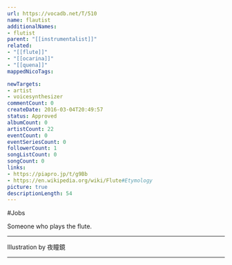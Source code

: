```yaml
---
url: https://vocadb.net/T/510
name: flautist
additionalNames: 
- flutist
parent: "[[instrumentalist]]"
related:
- "[[flute]]"
- "[[ocarina]]"
- "[[quena]]"
mappedNicoTags:

newTargets:
- artist
- voicesynthesizer
commentCount: 0
createDate: 2016-03-04T20:49:57
status: Approved
albumCount: 0
artistCount: 22
eventCount: 0
eventSeriesCount: 0
followerCount: 1
songListCount: 0
songCount: 0
links: 
- https://piapro.jp/t/g9Bb
- https://en.wikipedia.org/wiki/Flute#Etymology
picture: true
descriptionLength: 54
---
```


#Jobs

Someone who plays the flute.

___

Illustration by 夜瞳鏡

---

